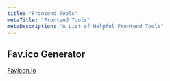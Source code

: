 ```yaml
---
title: "Frontend Tools"
metaTitle: "Frontend Tools"
metaDescription: "A List of Helpful Frontend Tools"
---
```


## Fav.ico Generator
[Favicon.io](https://favicon.io/)